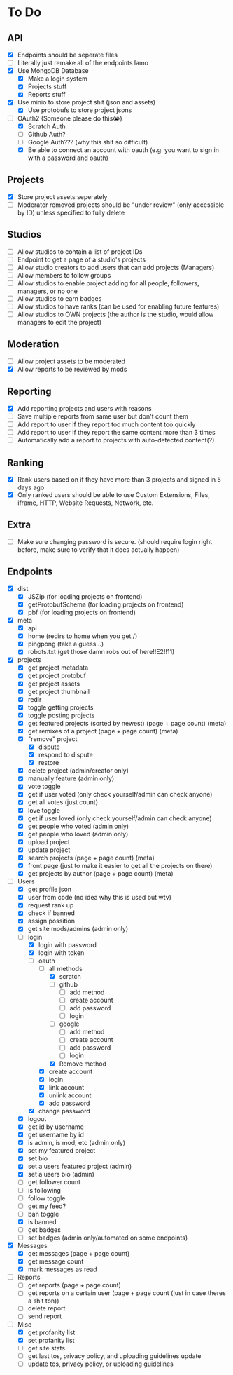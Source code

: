 # To Do

## API

- [x] Endpoints should be seperate files
- [ ] Literally just remake all of the endpoints lamo
- [x] Use MongoDB Database
  - [x] Make a login system
  - [x] Projects stuff
  - [x] Reports stuff
- [x] Use minio to store project shit (json and assets)
  - [x] Use protobufs to store project jsons
- [ ] OAuth2 (Someone please do this😭)
  - [x] Scratch Auth
  - [ ] Github Auth?
  - [ ] Google Auth??? (why this shit so difficult)
  - [x] Be able to connect an account with oauth (e.g. you want to sign in with a password and oauth)

## Projects

- [x] Store project assets seperately
- [ ] Moderator removed projects should be "under review" (only accessible by ID) unless specified to fully delete

## Studios

- [ ] Allow studios to contain a list of project IDs
- [ ] Endpoint to get a page of a studio's projects
- [ ] Allow studio creators to add users that can add projects (Managers)
- [ ] Allow members to follow groups
- [ ] Allow studios to enable project adding for all people, followers, managers, or no one
- [ ] Allow studios to earn badges
- [ ] Allow studios to have ranks (can be used for enabling future features)
- [ ] Allow studios to OWN projects (the author is the studio, would allow managers to edit the project)

## Moderation

- [ ] Allow project assets to be moderated
- [x] Allow reports to be reviewed by mods

## Reporting

- [x] Add reporting projects and users with reasons
- [ ] Save multiple reports from same user but don't count them
- [ ] Add report to user if they report too much content too quickly
- [ ] Add report to user if they report the same content more than 3 times
- [ ] Automatically add a report to projects with auto-detected content(?)

## Ranking

- [x] Rank users based on if they have more than 3 projects and signed in 5 days ago
- [x] Only ranked users should be able to use Custom Extensions, Files, iframe, HTTP, Website Requests, Network, etc.

## Extra

- [ ] Make sure changing password is secure. (should require login right before, make sure to verify that it does actually happen)

## Endpoints

- [x] dist
  - [x] JSZip (for loading projects on frontend)
  - [x] getProtobufSchema (for loading projects on frontend)
  - [x] pbf (for loading projects on frontend)

- [x] meta
  - [x] api
  - [x] home (redirs to home when you get /)
  - [x] pingpong (take a guess...)
  - [x] robots.txt (get those damn robs out of here!!E2!!11)

- [x] projects
  - [x] get project metadata
  - [x] get project protobuf
  - [x] get project assets
  - [x] get project thumbnail
  - [x] redir
  - [x] toggle getting projects
  - [x] toggle posting projects
  - [x] get featured projects (sorted by newest) (page + page count) (meta)
  - [x] get remixes of a project (page + page count) (meta)
  - [x] "remove" project
    - [x] dispute
    - [x] respond to dispute
    - [x] restore
  - [x] delete project (admin/creator only)
  - [x] manually feature (admin only)
  - [x] vote toggle
  - [x] get if user voted (only check yourself/admin can check anyone)
  - [x] get all votes (just count)
  - [x] love toggle
  - [x] get if user loved (only check yourself/admin can check anyone)
  - [x] get people who voted (admin only)
  - [x] get people who loved (admin only)
  - [x] upload project
  - [x] update project
  - [x] search projects (page + page count) (meta)
  - [x] front page (just to make it easier to get all the projects on there)
  - [x] get projects by author (page + page count) (meta)

- [ ] Users
  - [x] get profile json
  - [x] user from code (no idea why this is used but wtv)
  - [x] request rank up
  - [x] check if banned
  - [x] assign possition
  - [x] get site mods/admins (admin only)
  - [ ] login
    - [x] login with password
    - [x] login with token
    - [ ] oauth
      - [ ] all methods
        - [x] scratch
        - [ ] github
          - [ ] add method
          - [ ] create account
          - [ ] add password
          - [ ] login
        - [ ] google
          - [ ] add method
          - [ ] create account
          - [ ] add password
          - [ ] login
        - [x] Remove method
      - [x] create account
      - [x] login
      - [x] link account
      - [x] unlink account
      - [x] add password
    - [x] change password
  - [x] logout
  - [x] get id by username
  - [x] get username by id
  - [x] is admin, is mod, etc (admin only)
  - [x] set my featured project
  - [x] set bio
  - [x] set a users featured project (admin)
  - [x] set a users bio (admin)
  - [ ] get follower count
  - [ ] is following
  - [ ] follow toggle
  - [ ] get my feed?
  - [ ] ban toggle
  - [x] is banned
  - [ ] get badges
  - [ ] set badges (admin only/automated on some endpoints)

- [x] Messages
  - [x] get messages (page + page count)
  - [x] get message count
  - [x] mark messages as read

- [ ] Reports
  - [ ] get reports (page + page count)
  - [ ] get reports on a certain user (page + page count (just in case theres a shit ton))
  - [ ] delete report
  - [ ] send report

- [ ] Misc
  - [x] get profanity list
  - [x] set profanity list
  - [ ] get site stats
  - [ ] get last tos, privacy policy, and uploading guidelines update
  - [ ] update tos, privacy policy, or uploading guidelines
